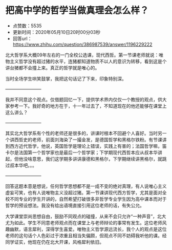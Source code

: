 # 把高中学的哲学当做真理会怎么样？
- 点赞数：5535
- 更新时间：2020年05月10日20时00分03秒
- 回答url：https://www.zhihu.com/question/386987539/answer/1196229222
<body>
 <p data-pid="nGwbPx0P">北大哲学系大概09年左右的一门全校公选课，现代西哲。第一节课老师就说：唯物主义哲学没有超过猪的水平，连猪都知道物质不以人的意识为转移，看到这是个讲台猪都不会撞上来。真正的哲学就是唯心的。</p>
 <p data-pid="o7u9fkmu">当时全场学生哄笑鼓掌，我把这句话记了下来，印象特别深。</p>
 <p data-pid="vMMAD4Vk">————————</p>
 <p data-pid="TatJ7DWF">我并不同意这个观点。仅借题回忆一下，提供学术界内仅仅一个教授的观点，供大家参考一下。我好奇的地方在于，十一年过去了，不知道现在的他还能够在课堂上这么讲么？</p>
 <p data-pid="316BGNjM">————————</p>
 <p data-pid="1w2ncyy_">其实北大哲学系有个性的老师还是很多的，讲课时根本不回避个人喜好。当时另一个讲西哲史的老师，前面刘海染了一撮金发，是德国哲学和黑格尔铁粉。有节课讲到西方近代哲学，他说，英国哲学是理论上错误，实践上有害的；法国哲学嘛，笛卡尔是法国第一个哲学家也是最后一个哲学家；下学期现代西哲本应从叔本华讲起，但他没啥意思，我们这学期多讲讲康德和黑格尔，下学期继续讲黑格尔，就跳过叔本华吧。。。</p>
 <p data-pid="PuC0AVdB">————————</p>
 <p data-pid="F3J-JET6">回答这题本意是想说，任何哲学思想都不是一成不变的绝对真理，有人说唯心主义虚妄可笑，也有人说唯物主义没超过猪。第一节课讲现代西方哲学，尤其是面对全校不同专业的学生开讲的，自然希望打破很多非哲学专业学生因为高中课本而对于哲学的预设想法。我没有给出语境直接引用这位老师的话，有失公允。</p>
 <p data-pid="F4r7xjxb">大学课堂崇尚思想自由，鼓励不同观点的碰撞，从来不会只允许“一种声音”，北大尤为如此。学生不同意老师观点而在课堂上与老师辩论的事常有发生。这位老师风趣幽默，语言犀利，深得学生喜爱。唯物主义哲学源远流长，我个人的观点是这位老师的这句话个人色彩过于浓重且相当失偏颇，但观点不同不妨碍我听他的课。经同学证实，他现在仍在北大开课，风格犀利依旧。</p>
</body>